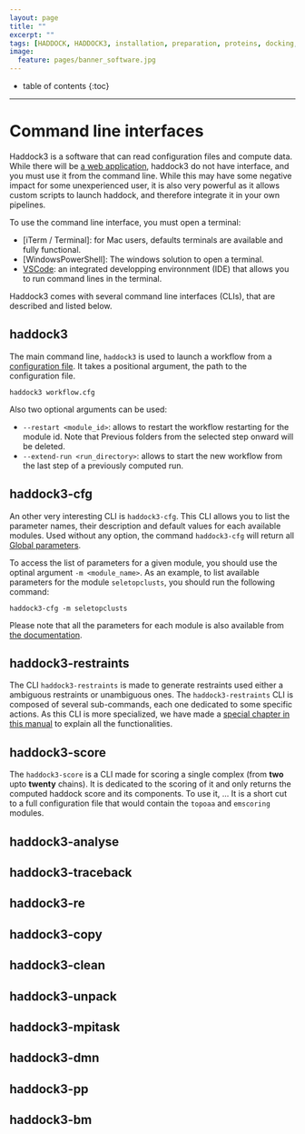```yaml
---
layout: page
title: ""
excerpt: ""
tags: [HADDOCK, HADDOCK3, installation, preparation, proteins, docking, analysis, workflows, manual, usage]
image:
  feature: pages/banner_software.jpg
---
```


* table of contents
{:toc}

<hr>


# Command line interfaces

Haddock3 is a software that can read configuration files and compute data.
While there will be [a web application](), haddock3 do not have interface, and you must use it from the command line.
While this may have some negative impact for some unexperienced user, it is also very powerful as it allows custom scripts to launch haddock, and therefore integrate it in your own pipelines.


To use the command line interface, you must open a terminal:
* [iTerm / Terminal]: for Mac users, defaults terminals are available and fully functional.
* [WindowsPowerShell]: The windows solution to open a terminal.
* [VSCode](): an integrated developping environnment (IDE) that allows you to run command lines in the terminal.


Haddock3 comes with several command line interfaces (CLIs), that are described and listed below.

## haddock3

The main command line, `haddock3` is used to launch a workflow from a [configuration file](/software/haddock3/manual/config_file).
It takes a positional argument, the path to the configuration file.

`haddock3 workflow.cfg`

Also two optional arguments can be used:

- `--restart <module_id>`: allows to restart the workflow restarting for the module id. Note that Previous folders from the selected step onward will be deleted.
- `--extend-run <run_directory>`: allows to start the new workflow from the last step of a previously computed run.



## haddock3-cfg

An other very interesting CLI is `haddock3-cfg`.
This CLI allows you to list the parameter names, their description and default values for each available modules.
Used without any option, the command `haddock3-cfg` will return all [Global parameters](/software/haddock3/manual/global_parameters).

To access the list of parameters for a given module, you should use the optinal argument `-m <module_name>`.
As an example, to list available parameters for the module `seletopclusts`, you should run the following command:

`haddock3-cfg -m seletopclusts`

Please note that all the parameters for each module is also available from [the documentation](https://www.bonvinlab.org/haddock3/modules/index.html).


## haddock3-restraints

The CLI `haddock3-restraints` is made to generate restraints used either a ambiguous restraints or unambiguous ones.
The `haddock3-restraints` CLI is composed of several sub-commands, each one dedicated to some specific actions.
As this CLI is more specialized, we have made a [special chapter in this manual](/software/haddock3/manual/restraints_cli) to explain all the functionalities.


## haddock3-score

The `haddock3-score` is a CLI made for scoring a single complex (from **two** upto **twenty** chains).
It is dedicated to the scoring of it and only returns the computed haddock score and its components.
To use it, ...
It is a short cut to a full configuration file that would contain the `topoaa` and `emscoring` modules.


## haddock3-analyse

## haddock3-traceback

## haddock3-re

## haddock3-copy

## haddock3-clean

## haddock3-unpack

## haddock3-mpitask

## haddock3-dmn

## haddock3-pp

## haddock3-bm
